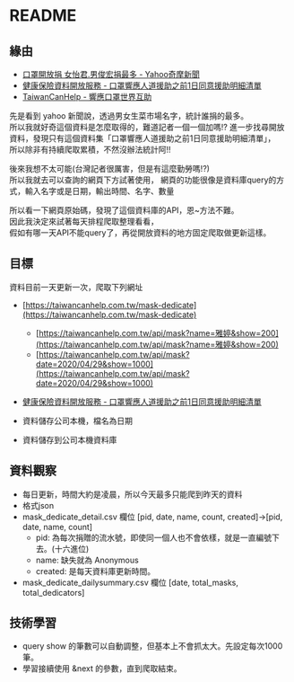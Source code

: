 # README

## 緣由

- [口罩開放捐 女怡君.男俊宏捐最多 - Yahoo奇摩新聞](https://tw.news.yahoo.com/%E5%8F%A3%E7%BD%A9%E9%96%8B%E6%94%BE%E6%8D%90-%E5%A5%B3%E6%80%A1%E5%90%9B-%E7%94%B7%E4%BF%8A%E5%AE%8F%E6%8D%90%E6%9C%80%E5%A4%9A-120300578.html)
- [健康保險資料開放服務 - 口罩響應人道援助之前1日同意援助明細清單](https://data.nhi.gov.tw/Datasets/DatasetDetail.aspx?id=661&Mid=SHEILA)
- [TaiwanCanHelp - 響應口罩世界互助](https://taiwancanhelp.com.tw/mask-dedicate)

先是看到 yahoo 新聞說，透過男女生菜市場名字，統計誰捐的最多。  
所以我就好奇這個資料是怎麼取得的，難道記者一個一個加嗎!?
進一步找尋開放資料，發現只有這個資料集「口罩響應人道援助之前1日同意援助明細清單」，  
所以除非有持續爬取累積，不然沒辦法統計阿!!

後來我想不太可能(台灣記者很厲害，但是有這麼勤勞嗎!?)  
所以我就去可以查詢的網頁下方試著使用，
網頁的功能很像是資料庫query的方式，輸入名字或是日期，輸出時間、名字、數量

所以看一下網頁原始碼，發現了這個資料庫的API，恩~方法不難。  
因此我決定來試著每天排程爬取整理看看，  
假如有哪一天API不能query了，再從開放資料的地方固定爬取做更新這樣。

## 目標

資料目前一天更新一次，爬取下列網址

- [https://taiwancanhelp.com.tw/mask-dedicate](https://taiwancanhelp.com.tw/mask-dedicate)
  - [https://taiwancanhelp.com.tw/api/mask?name=雅婷&show=200](https://taiwancanhelp.com.tw/api/mask?name=雅婷&show=200)
  - [https://taiwancanhelp.com.tw/api/mask?date=2020/04/29&show=1000](https://taiwancanhelp.com.tw/api/mask?date=2020/04/29&show=1000)
- [健康保險資料開放服務 - 口罩響應人道援助之前1日同意援助明細清單](https://data.nhi.gov.tw/Datasets/DatasetDetail.aspx?id=661&Mid=SHEILA)

- 資料儲存公司本機，檔名為日期
- 資料儲存到公司本機資料庫

## 資料觀察

- 每日更新，時間大約是凌晨，所以今天最多只能爬到昨天的資料
- 格式json
- mask_dedicate_detail.csv 欄位 [pid, date, name, count, created]→[pid, date, name, count]
  - pid: 為每次捐贈的流水號，即使同一個人也不會依樣，就是一直編號下去。(十六進位)
  - name: 缺失就為 Anonymous
  - created: 是每天資料庫更新時間。
- mask_dedicate_dailysummary.csv 欄位 [date, total_masks, total_dedicators]

## 技術學習

- query show 的筆數可以自動調整，但基本上不會抓太大。先設定每次1000筆。
- 學習接續使用 &next 的參數，直到爬取結束。
